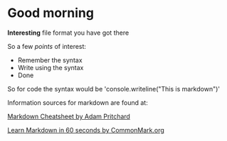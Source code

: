 # Good morning

**Interesting** file format you have got there

So a few *points* of interest:

* Remember the syntax
* Write using the syntax
* Done

So for code the syntax would be 'console.writeline("This is markdown")'

Information sources for markdown are found at:

[Markdown Cheatsheet by Adam Pritchard](https://github.com/adam-p/markdown-here/wiki/Markdown-Cheatsheet)

[Learn Markdown in 60 seconds by CommonMark.org](https://commobmark.org/help/)

